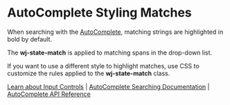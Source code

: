 AutoComplete Styling Matches
============================

When searching with the [AutoComplete](https://www.grapecity.com/wijmo/api/classes/wijmo_input.autocomplete.html), matching strings are highlighted in bold by default.

The **wj-state-match** is applied to matching spans in the drop-down list.

If you want to use a different style to highlight matches, use CSS to customize the rules
applied to the **wj-state-match** class.

[Learn about Input Controls](https://www.grapecity.com/wijmo/input-controls-javascript) | [AutoComplete Searching Documentation](https://www.grapecity.com/wijmo/docs/Topics/Input/AutoComplete/Searching) | [AutoComplete API Reference](https://www.grapecity.com/wijmo/api/classes/wijmo_input.autocomplete.html)